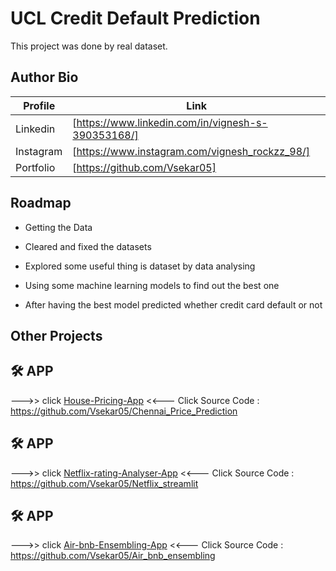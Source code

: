 
# UCL Credit Default Prediction

This project was done by real dataset.




## Author Bio

| Profile | Link |
| ------ | ------ |
| Linkedin | [https://www.linkedin.com/in/vignesh-s-390353168/]|
| Instagram | [https://www.instagram.com/vignesh_rockzz_98/] |
| Portfolio | [https://github.com/Vsekar05] |


## Roadmap

- Getting the Data

- Cleared and fixed the datasets

- Explored some useful thing is dataset by data analysing

- Using some machine learning models to find out the best one

- After having the best model predicted whether credit card default or not

## Other Projects

## 🛠 APP
--->> click [House-Pricing-App](https://vsekar05.herokuapp.com/)   <<--- Click
Source Code : https://github.com/Vsekar05/Chennai_Price_Prediction


## 🛠 APP
--->> click [Netflix-rating-Analyser-App](https://share.streamlit.io/vsekar05/netflix_streamlit/main/app.py)   <<--- Click
Source Code : https://github.com/Vsekar05/Netflix_streamlit


## 🛠 APP
--->> click [Air-bnb-Ensembling-App](https://share.streamlit.io/vsekar05/air_bnb_ensembling/main/app.py)   <<--- Click
Source Code : https://github.com/Vsekar05/Air_bnb_ensembling





